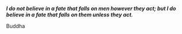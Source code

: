 _**I do not believe in a fate that falls on men however they act; but I do believe in a fate that falls on them unless they act.**_

Buddha